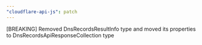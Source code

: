 ```yaml
---
"cloudflare-api-js": patch
---
```


[BREAKING] Removed DnsRecordsResultInfo type and moved its properties to DnsRecordsApiResponseCollection type